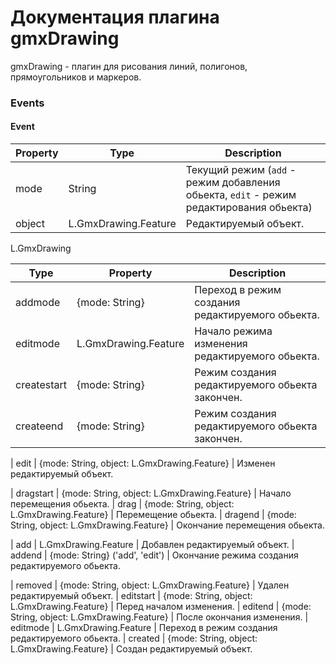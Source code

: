 # Документация плагина gmxDrawing

gmxDrawing - плагин для рисования линий, полигонов, прямоугольников и маркеров.

### Events

#### Event

| Property | Type | Description
| --- | --- | ---
| mode | String | Текущий режим (`add` - режим добавления обьекта, `edit` - режим редактирования обьекта)
| object | L.GmxDrawing.Feature | Редактируемый объект.

L.GmxDrawing

| Type | Property | Description
| --- | --- | ---
| addmode | {mode: String} | Переход в режим создания редактируемого обьекта.
| editmode | L.GmxDrawing.Feature | Начало режима изменения редактируемого обьекта.
| createstart | {mode: String} | Режим создания редактируемого обьекта закончен.
| createend | {mode: String} | Режим создания редактируемого обьекта закончен.

| edit | {mode: String, object: L.GmxDrawing.Feature} | Изменен редактируемый объект.

| dragstart | {mode: String, object: L.GmxDrawing.Feature} | Начало перемещения обьекта.
| drag | {mode: String, object: L.GmxDrawing.Feature} | Перемещение обьекта.
| dragend | {mode: String, object: L.GmxDrawing.Feature} | Окончание перемещения обьекта.

| add | L.GmxDrawing.Feature | Добавлен редактируемый объект.
| addend | {mode: String} ('add', 'edit') | Окончание режима создания редактируемого обьекта.

| removed | {mode: String, object: L.GmxDrawing.Feature} | Удален редактируемый объект.
| editstart | {mode: String, object: L.GmxDrawing.Feature} | Перед началом изменения.
| editend | {mode: String, object: L.GmxDrawing.Feature} | После окончания изменения.
| editmode | L.GmxDrawing.Feature | Переход в режим создания редактируемого обьекта.
| created | {mode: String, object: L.GmxDrawing.Feature} | Создан редактируемый объект.


